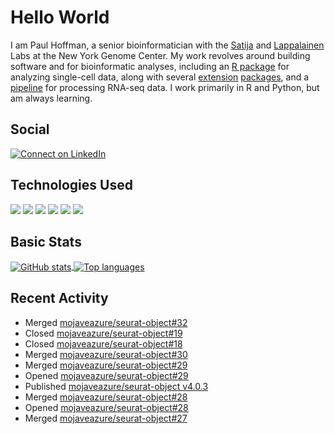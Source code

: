 
<!-- README.md is generated from README.Rmd. Please edit that file -->

# Hello World

I am Paul Hoffman, a senior bioinformatician with the
[Satija](https://satijalab.org) and [Lappalainen](https://tllab.org)
Labs at the New York Genome Center. My work revolves around building
software and for bioinformatic analyses, including an [R
package](https://github.com/satijalab/seurat) for analyzing single-cell
data, along with several
[extension](https://github.com/satijalab/seurat-data)
[packages](https://github.com/mojaveazure/seurat-disk), and a
[pipeline](https://github.com/LappalainenLab/RNApipeline) for processing
RNA-seq data. I work primarily in R and Python, but am always learning.

## Social

<!-- badges: start -->

[![Connect on
LinkedIn](https://img.shields.io/badge/--linkedin?label=LinkedIn&logo=LinkedIn&style=social)](https://www.linkedin.com/in/pauljhoffman)

<!-- badges: end -->

## Technologies Used

<!-- badges: start -->

![](https://img.shields.io/badge/r-%23276DC3.svg?&logo=r&logoColor=white)
![](https://img.shields.io/badge/python%20-%2314354C.svg?&logo=python&logoColor=white)
![](https://img.shields.io/badge/markdown-%23000000.svg?&logo=markdown&logoColor=white)
![](https://img.shields.io/badge/git%20-%23F05033.svg?&logo=git&logoColor=white)
![](https://img.shields.io/badge/github%20-%23121011.svg?&logo=github&logoColor=white)
![](https://img.shields.io/badge/docker%20-%230db7ed.svg?&logo=docker&logoColor=white)
<!-- ![](https://img.shields.io/badge/Google%20Cloud%20-%234285F4.svg?&logo=google-cloud&logoColor=white) -->
<!-- badges: end -->

## Basic Stats

<a href="https://github.com/anuraghazra/github-readme-stats">
<img align="center" src="https://github-readme-stats.vercel.app/api?username=mojaveazure&count_private=true&show_icons=true" alt="GitHub stats" />
</a> <a href="https://github.com/anuraghazra/github-readme-stats">
<img align="center" src="https://github-readme-stats.vercel.app/api/top-langs?username=mojaveazure&layout=compact" alt= "Top languages" />
</a>

## Recent Activity

  - Merged
    [mojaveazure/seurat-object\#32](https://github.com/mojaveazure/seurat-object/pull/32)
  - Closed
    [mojaveazure/seurat-object\#19](https://github.com/mojaveazure/seurat-object/issues/19)
  - Closed
    [mojaveazure/seurat-object\#18](https://github.com/mojaveazure/seurat-object/issues/18)
  - Merged
    [mojaveazure/seurat-object\#30](https://github.com/mojaveazure/seurat-object/pull/30)
  - Merged
    [mojaveazure/seurat-object\#29](https://github.com/mojaveazure/seurat-object/pull/29)
  - Opened
    [mojaveazure/seurat-object\#29](https://github.com/mojaveazure/seurat-object/pull/29)
  - Published [mojaveazure/seurat-object
    v4.0.3](https://github.com/mojaveazure/seurat-object/releases/tag/v4.0.3)
  - Merged
    [mojaveazure/seurat-object\#28](https://github.com/mojaveazure/seurat-object/pull/28)
  - Opened
    [mojaveazure/seurat-object\#28](https://github.com/mojaveazure/seurat-object/pull/28)
  - Merged
    [mojaveazure/seurat-object\#27](https://github.com/mojaveazure/seurat-object/pull/27)
